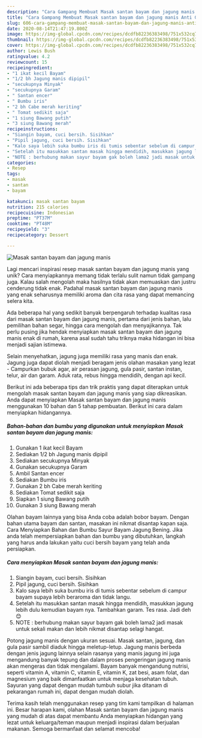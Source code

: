 ```yaml
---
description: "Cara Gampang Membuat Masak santan bayam dan jagung manis Anti Gagal"
title: "Cara Gampang Membuat Masak santan bayam dan jagung manis Anti Gagal"
slug: 606-cara-gampang-membuat-masak-santan-bayam-dan-jagung-manis-anti-gagal
date: 2020-08-14T21:47:19.800Z
image: https://img-global.cpcdn.com/recipes/dcdfb82236383498/751x532cq70/masak-santan-bayam-dan-jagung-manis-foto-resep-utama.jpg
thumbnail: https://img-global.cpcdn.com/recipes/dcdfb82236383498/751x532cq70/masak-santan-bayam-dan-jagung-manis-foto-resep-utama.jpg
cover: https://img-global.cpcdn.com/recipes/dcdfb82236383498/751x532cq70/masak-santan-bayam-dan-jagung-manis-foto-resep-utama.jpg
author: Lewis Bush
ratingvalue: 4.2
reviewcount: 15
recipeingredient:
- "1 ikat kecil Bayam"
- "1/2 bh Jagung manis dipipil"
- "secukupnya Minyak"
- "secukupnya Garam"
- " Santan encer"
- " Bumbu iris"
- "2 bh Cabe merah keriting"
- " Tomat sedikit saja"
- "1 siung Bawang putih"
- "3 siung Bawang merah"
recipeinstructions:
- "Siangin bayam, cuci bersih. Sisihkan"
- "Pipil jagung, cuci bersih. Sisihkan"
- "Kalo saya lebih suka bumbu iris di tumis sebentar sebelum di campur bayam supaya lebih beraroma dan tidak langu."
- "Setelah itu masukkan santan masak hingga mendidih, masukkan jagung lebih dulu kemudian bayam nya. Tambahkan garam. Tes rasa. Jadi deh 😊"
- "NOTE : berhubung makan sayur bayam gak boleh lama2 jadi masak untuk sekali makan dan lebih nikmat disantap selagi hangat."
categories:
- Resep
tags:
- masak
- santan
- bayam

katakunci: masak santan bayam 
nutrition: 215 calories
recipecuisine: Indonesian
preptime: "PT37M"
cooktime: "PT48M"
recipeyield: "3"
recipecategory: Dessert

---
```



![Masak santan bayam dan jagung manis](https://img-global.cpcdn.com/recipes/dcdfb82236383498/751x532cq70/masak-santan-bayam-dan-jagung-manis-foto-resep-utama.jpg)

Lagi mencari inspirasi resep masak santan bayam dan jagung manis yang unik? Cara menyiapkannya memang tidak terlalu sulit namun tidak gampang juga. Kalau salah mengolah maka hasilnya tidak akan memuaskan dan justru cenderung tidak enak. Padahal masak santan bayam dan jagung manis yang enak seharusnya memiliki aroma dan cita rasa yang dapat memancing selera kita.

Ada beberapa hal yang sedikit banyak berpengaruh terhadap kualitas rasa dari masak santan bayam dan jagung manis, pertama dari jenis bahan, lalu pemilihan bahan segar, hingga cara mengolah dan menyajikannya. Tak perlu pusing jika hendak menyiapkan masak santan bayam dan jagung manis enak di rumah, karena asal sudah tahu triknya maka hidangan ini bisa menjadi sajian istimewa.

Selain menyehatkan, jagung juga memiliki rasa yang manis dan enak. Jagung juga dapat diolah menjadi beragam jenis olahan masakan yang lezat - Campurkan bubuk agar, air perasan jagung, gula pasir, santan instan, telur, air dan garam. Aduk rata, rebus hingga mendidih, dengan api kecil.


Berikut ini ada beberapa tips dan trik praktis yang dapat diterapkan untuk mengolah masak santan bayam dan jagung manis yang siap dikreasikan. Anda dapat menyiapkan Masak santan bayam dan jagung manis menggunakan 10 bahan dan 5 tahap pembuatan. Berikut ini cara dalam menyiapkan hidangannya.

<!--inarticleads1-->

##### Bahan-bahan dan bumbu yang digunakan untuk menyiapkan Masak santan bayam dan jagung manis:

1. Gunakan 1 ikat kecil Bayam
1. Sediakan 1/2 bh Jagung manis dipipil
1. Sediakan secukupnya Minyak
1. Gunakan secukupnya Garam
1. Ambil  Santan encer
1. Sediakan  Bumbu iris
1. Gunakan 2 bh Cabe merah keriting
1. Sediakan  Tomat sedikit saja
1. Siapkan 1 siung Bawang putih
1. Gunakan 3 siung Bawang merah


Olahan bayam lainnya yang bisa Anda coba adalah bobor bayam. Dengan bahan utama bayam dan santan, masakan ini nikmat disantap kapan saja. Cara Menyiapkan Bahan dan Bumbu Sayur Bayam Jagung Bening. Jika anda telah mempersiapkan bahan dan bumbu yang dibutuhkan, langkah yang harus anda lakukan yaitu cuci bersih bayam yang telah anda persiapkan. 

<!--inarticleads2-->

##### Cara menyiapkan Masak santan bayam dan jagung manis:

1. Siangin bayam, cuci bersih. Sisihkan
1. Pipil jagung, cuci bersih. Sisihkan
1. Kalo saya lebih suka bumbu iris di tumis sebentar sebelum di campur bayam supaya lebih beraroma dan tidak langu.
1. Setelah itu masukkan santan masak hingga mendidih, masukkan jagung lebih dulu kemudian bayam nya. Tambahkan garam. Tes rasa. Jadi deh 😊
1. NOTE : berhubung makan sayur bayam gak boleh lama2 jadi masak untuk sekali makan dan lebih nikmat disantap selagi hangat.


Potong jagung manis dengan ukuran sesuai. Masak santan, jagung, dan gula pasir sambil diaduk hingga meletup-letup. Jagung manis berbeda dengan jenis jagung lainnya selain rasanya yang manis jagung ini juga mengandung banyak tepung dan dalam proses pengeringan jagung manis akan mengeras dan tidak mengalami. Bayam banyak mengandung nutrisi, seperti vitamin A, vitamin C, vitamin E, vitamin K, zat besi, asam folat, dan magnesium yang baik dimanfaatkan untuk menjaga kesehatan tubuh. Sayuran yang dapat dengan mudah tumbuh subur jika ditanam di pekarangan rumah ini, dapat dengan mudah diolah. 

Terima kasih telah menggunakan resep yang tim kami tampilkan di halaman ini. Besar harapan kami, olahan Masak santan bayam dan jagung manis yang mudah di atas dapat membantu Anda menyiapkan hidangan yang lezat untuk keluarga/teman maupun menjadi inspirasi dalam berjualan makanan. Semoga bermanfaat dan selamat mencoba!
